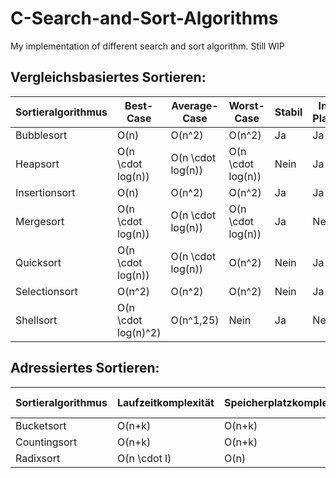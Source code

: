 # C-Search-and-Sort-Algorithms
My implementation of different search and sort algorithm. Still WIP

## Vergleichsbasiertes Sortieren:
| Sortieralgorithmus	| Best-Case |	Average-Case |	Worst-Case |	Stabil |	In-Place | Done |
|---------------------|-----------|--------------|-------------|---------|-----------|------|
| Bubblesort | O(n) |	O(n^2) |	O(n^2) |	Ja |	Ja | Ja |
| Heapsort |	O(n \cdot log(n)) |	O(n \cdot log(n)) |	O(n \cdot log(n)) |	Nein |	Ja | Nein |
| Insertionsort |	O(n) |	O(n^2) |	O(n^2) |	Ja |	Ja | Nein |
| Mergesort |	O(n \cdot log(n)) |	O(n \cdot log(n)) |	O(n \cdot log(n)) |	Ja |	Nein | Ja |
| Quicksort |	O(n \cdot log(n)) |	O(n \cdot log(n)) |	O(n^2) |	Nein |	Ja | Nein |
| Selectionsort |	O(n^2) |	O(n^2) |	O(n^2) |	Nein |	Ja | Nein |
| Shellsort	|	O(n \cdot log(n)^2) |	O(n^1,25) |	Nein |	Ja | Nein | Nein |

## Adressiertes Sortieren:
| Sortieralgorithmus |	Laufzeitkomplexität |	Speicherplatzkomplexität |	Stabil |	In-Place | Done |
|--------------------|----------------------|--------------------------|---------|-----------|------|
| Bucketsort |	O(n+k) |	O(n+k) |	Ja |	Nein | Nein |
| Countingsort |	O(n+k) |	O(n+k) |	Ja |	Nein | Nein |
| Radixsort	| O(n \cdot l) |	O(n) |	Ja |	Nein | Nein |
